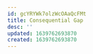 ```yaml
---
id: gcYRYWk7olzWcOAaQcFMt
title: Consequential Gap
desc: ''
updated: 1639762693870
created: 1639762693870
---
```



